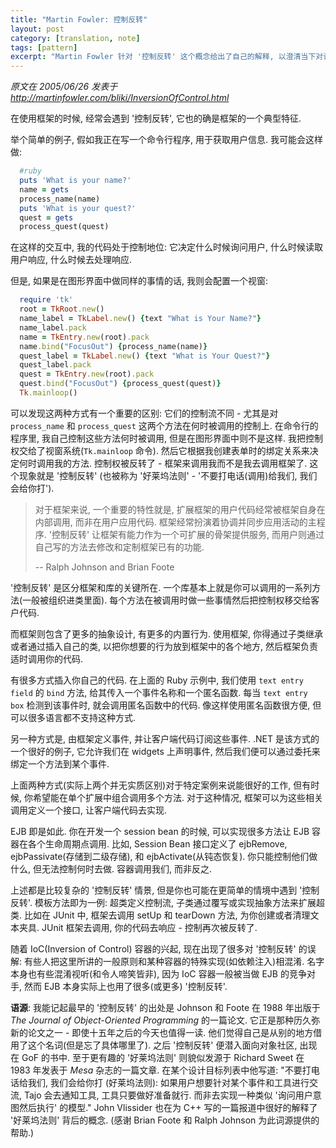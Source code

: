 ```yaml
---
title: "Martin Fowler: 控制反转"
layout: post
category: [translation, note]
tags: [pattern]
excerpt: "Martin Fowler 针对 '控制反转' 这个概念给出了自己的解释, 以澄清当下对该概念的迷思. 以及常用的实现方式和示例"
---
```

_原文在 2005/06/26 发表于 <http://martinfowler.com/bliki/InversionOfControl.html>_

在使用框架的时候, 经常会遇到 '控制反转', 它也的确是框架的一个典型特征.

举个简单的例子, 假如我正在写一个命令行程序, 用于获取用户信息. 我可能会这样做:

```ruby
  #ruby
  puts 'What is your name?'
  name = gets
  process_name(name)
  puts 'What is your quest?'
  quest = gets
  process_quest(quest)
```

在这样的交互中, 我的代码处于控制地位: 它决定什么时候询问用户, 什么时候读取用户响应, 什么时候去处理响应.

但是, 如果是在图形界面中做同样的事情的话, 我则会配置一个视窗:

```ruby
  require 'tk'
  root = TkRoot.new()
  name_label = TkLabel.new() {text "What is Your Name?"}
  name_label.pack
  name = TkEntry.new(root).pack
  name.bind("FocusOut") {process_name(name)}
  quest_label = TkLabel.new() {text "What is Your Quest?"}
  quest_label.pack
  quest = TkEntry.new(root).pack
  quest.bind("FocusOut") {process_quest(quest)}
  Tk.mainloop()
```

可以发现这两种方式有一个重要的区别: 它们的控制流不同 - 尤其是对 `process_name` 和 `process_quest` 这两个方法在何时被调用的控制上. 在命令行的程序里, 我自己控制这些方法何时被调用, 但是在图形界面中则不是这样. 我把控制权交给了视窗系统(`Tk.mainloop` 命令). 然后它根据我创建表单时的绑定关系来决定何时调用我的方法. 控制权被反转了 - 框架来调用我而不是我去调用框架了. 这个现象就是 '控制反转' (也被称为 '好莱坞法则' - '不要打电话(调用)给我们, 我们会给你打').


>对于框架来说, 一个重要的特性就是, 扩展框架的用户代码经常被框架自身在内部调用, 而非在用户应用代码. 框架经常扮演着协调并同步应用活动的主程序. '控制反转' 让框架有能力作为一个可扩展的骨架提供服务, 而用户则通过自己写的方法去修改和定制框架已有的功能.
>
>-- Ralph Johnson and Brian Foote

'控制反转' 是区分框架和库的关键所在. 一个库基本上就是你可以调用的一系列方法(一般被组织进类里面). 每个方法在被调用时做一些事情然后把控制权移交给客户代码.

而框架则包含了更多的抽象设计, 有更多的内置行为. 使用框架, 你得通过子类继承或者通过插入自己的类, 以把你想要的行为放到框架中的各个地方, 然后框架负责适时调用你的代码.

有很多方式插入你自己的代码. 在上面的 Ruby 示例中, 我们使用 `text entry field` 的 `bind` 方法, 给其传入一个事件名称和一个匿名函数. 每当 `text entry box` 检测到该事件时, 就会调用匿名函数中的代码. 像这样使用匿名函数很方便, 但可以很多语言都不支持这种方式.

另一种方式是, 由框架定义事件, 并让客户端代码订阅这些事件. .NET 是该方式的一个很好的例子, 它允许我们在 widgets 上声明事件, 然后我们便可以通过委托来绑定一个方法到某个事件.

上面两种方式(实际上两个并无实质区别)对于特定案例来说能很好的工作, 但有时候, 你希望能在单个扩展中组合调用多个方法. 对于这种情况, 框架可以为这些相关调用定义一个接口, 让客户端代码去实现.

EJB 即是如此. 你在开发一个 session bean 的时候, 可以实现很多方法让 EJB 容器在各个生命周期点调用. 比如, Session Bean 接口定义了 ejbRemove, ejbPassivate(存储到二级存储), 和 ejbActivate(从钝态恢复). 你只能控制他们做什么, 但无法控制何时去做. 容器调用我们, 而非反之.

上述都是比较复杂的 '控制反转' 情景, 但是你也可能在更简单的情境中遇到 '控制反转'. 模板方法即为一例: 超类定义控制流, 子类通过覆写或实现抽象方法来扩展超类. 比如在 JUnit 中, 框架去调用 setUp 和 tearDown 方法, 为你创建或者清理文本夹具. JUnit 框架去调用, 你的代码去响应 - 控制再次被反转了.

随着 IoC(Inversion of Control) 容器的兴起, 现在出现了很多对 '控制反转' 的误解: 有些人把这里所讲的一般原则和某种容器的特殊实现(如依赖注入)相混淆. 名字本身也有些混淆视听(和令人啼笑皆非), 因为 IoC 容器一般被当做 EJB 的竞争对手, 然而 EJB 本身实际上也用了很多(或更多) '控制反转'.

__语源__: 我能记起最早的 '控制反转' 的出处是 Johnson 和 Foote 在 1988 年出版于 _The Journal of Object-Oriented Programming_ 的一篇论文. 它正是那种历久弥新的论文之一 - 即使十五年之后的今天也值得一读. 他们觉得自己是从别的地方借用了这个名词(但是忘了具体哪里了). 之后 '控制反转' 便潜入面向对象社区, 出现在 GoF 的书中. 至于更有趣的 '好莱坞法则' 则貌似发源于 Richard Sweet 在 1983 年发表于 _Mesa_ 杂志的一篇文章. 在某个设计目标列表中他写道: "不要打电话给我们, 我们会给你打 (好莱坞法则): 如果用户想要针对某个事件和工具进行交流, Tajo 会去通知工具, 工具只要做好准备就行. 而非去实现一种类似 '询问用户意图然后执行' 的模型." John Vlissider 也在为 C++ 写的一篇报道中很好的解释了 '好莱坞法则' 背后的概念. (感谢 Brian Foote 和 Ralph Johnson 为此词源提供的帮助.)

